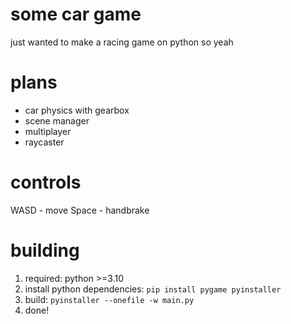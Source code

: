 # some car game
just wanted to make a racing game on python so yeah

# plans
* car physics with gearbox
* scene manager
* multiplayer
* raycaster

# controls
WASD - move
Space - handbrake

# building
1. required: python >=3.10
2. install python dependencies: ```pip install pygame pyinstaller```
3. build: ```pyinstaller --onefile -w main.py```
4. done!

